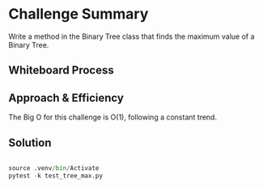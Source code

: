 # Challenge Summary

Write a method in the Binary Tree class that finds the maximum value of a Binary Tree.

## Whiteboard Process
<!-- Embedded whiteboard image -->

## Approach & Efficiency
The Big O for this challenge is O(1), following a constant trend.

## Solution

```python

source .venv/bin/Activate
pytest -k test_tree_max.py

```
